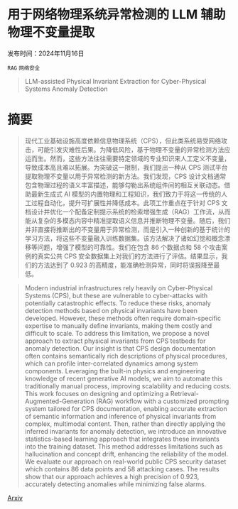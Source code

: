 # 用于网络物理系统异常检测的 LLM 辅助物理不变量提取

发布时间：2024年11月16日

`RAG` `网络安全`

> LLM-assisted Physical Invariant Extraction for Cyber-Physical Systems Anomaly Detection

# 摘要

> 现代工业基础设施高度依赖信息物理系统（CPS），但此类系统易受网络攻击，可能引发灾难性后果。为降低风险，基于物理不变量的异常检测方法应运而生。然而，这些方法往往需要特定领域的专业知识来人工定义不变量，导致成本高且难以拓展。为突破这一限制，我们提出一种从 CPS 测试平台提取物理不变量以用于异常检测的新方法。我们发现，CPS 设计文档通常包含物理过程的语义丰富描述，能够勾勒出系统组件间的相互关联动态。借助最新生成式 AI 模型的内置物理和工程知识，我们致力于将这一传统的人工过程自动化，提升可扩展性并降低成本。此项工作重点在于针对 CPS 文档设计并优化一个配备定制提示系统的检索增强生成（RAG）工作流，从而能从复杂的多模态内容中精准提取语义信息并推断物理不变量。随后，我们并非直接将推断出的不变量用于异常检测，而是引入一种创新的基于统计的学习方法，将这些不变量融入训练数据集。该方法解决了诸如幻觉和概念漂移等问题，增强了模型的可靠性。我们在包含 86 个数据点和 58 个攻击案例的真实公共 CPS 安全数据集上对我们的方法进行了评估。结果显示，我们的方法达到了 0.923 的高精度，能准确检测异常，同时将误报降至最低。

> Modern industrial infrastructures rely heavily on Cyber-Physical Systems (CPS), but these are vulnerable to cyber-attacks with potentially catastrophic effects. To reduce these risks, anomaly detection methods based on physical invariants have been developed. However, these methods often require domain-specific expertise to manually define invariants, making them costly and difficult to scale. To address this limitation, we propose a novel approach to extract physical invariants from CPS testbeds for anomaly detection. Our insight is that CPS design documentation often contains semantically rich descriptions of physical procedures, which can profile inter-correlated dynamics among system components. Leveraging the built-in physics and engineering knowledge of recent generative AI models, we aim to automate this traditionally manual process, improving scalability and reducing costs. This work focuses on designing and optimizing a Retrieval-Augmented-Generation (RAG) workflow with a customized prompting system tailored for CPS documentation, enabling accurate extraction of semantic information and inference of physical invariants from complex, multimodal content. Then, rather than directly applying the inferred invariants for anomaly detection, we introduce an innovative statistics-based learning approach that integrates these invariants into the training dataset. This method addresses limitations such as hallucination and concept drift, enhancing the reliability of the model. We evaluate our approach on real-world public CPS security dataset which contains 86 data points and 58 attacking cases. The results show that our approach achieves a high precision of 0.923, accurately detecting anomalies while minimizing false alarms.

[Arxiv](https://arxiv.org/abs/2411.10918)